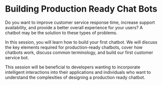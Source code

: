 # Building Production Ready Chat Bots 
Do you want to improve customer service response time, increase support availability, and provide a better overall experience for your users? A chatbot may be the solution to these types of problems.

In this session, you will learn how to build your first chatbot. We will discuss the key elements required for production-ready chatbots, cover how chatbots work, discuss common terminology, and build our first customer service bot. 

This session will be beneficial to developers wanting to incorporate intelligent interactions into their applications and individuals who want to understand the complexities of designing a production ready chatbot.
